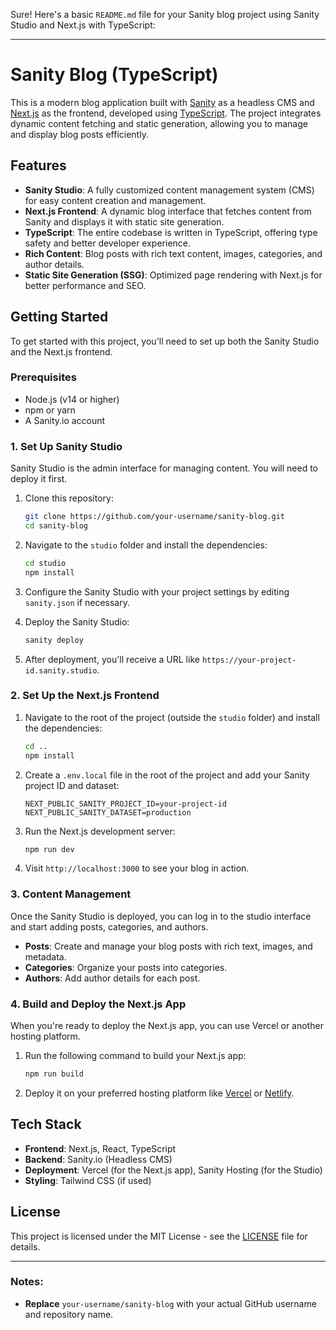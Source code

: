 Sure! Here's a basic `README.md` file for your Sanity blog project using Sanity Studio and Next.js with TypeScript:

---

# Sanity Blog (TypeScript)

This is a modern blog application built with [Sanity](https://www.sanity.io/) as a headless CMS and [Next.js](https://nextjs.org/) as the frontend, developed using [TypeScript](https://www.typescriptlang.org/). The project integrates dynamic content fetching and static generation, allowing you to manage and display blog posts efficiently.

## Features

- **Sanity Studio**: A fully customized content management system (CMS) for easy content creation and management.
- **Next.js Frontend**: A dynamic blog interface that fetches content from Sanity and displays it with static site generation.
- **TypeScript**: The entire codebase is written in TypeScript, offering type safety and better developer experience.
- **Rich Content**: Blog posts with rich text content, images, categories, and author details.
- **Static Site Generation (SSG)**: Optimized page rendering with Next.js for better performance and SEO.

## Getting Started

To get started with this project, you'll need to set up both the Sanity Studio and the Next.js frontend.

### Prerequisites

- Node.js (v14 or higher)
- npm or yarn
- A Sanity.io account

### 1. Set Up Sanity Studio

Sanity Studio is the admin interface for managing content. You will need to deploy it first.

1. Clone this repository:

   ```bash
   git clone https://github.com/your-username/sanity-blog.git
   cd sanity-blog
   ```

2. Navigate to the `studio` folder and install the dependencies:

   ```bash
   cd studio
   npm install
   ```

3. Configure the Sanity Studio with your project settings by editing `sanity.json` if necessary.

4. Deploy the Sanity Studio:

   ```bash
   sanity deploy
   ```

5. After deployment, you'll receive a URL like `https://your-project-id.sanity.studio`.

### 2. Set Up the Next.js Frontend

1. Navigate to the root of the project (outside the `studio` folder) and install the dependencies:

   ```bash
   cd ..
   npm install
   ```

2. Create a `.env.local` file in the root of the project and add your Sanity project ID and dataset:

   ```env
   NEXT_PUBLIC_SANITY_PROJECT_ID=your-project-id
   NEXT_PUBLIC_SANITY_DATASET=production
   ```

3. Run the Next.js development server:

   ```bash
   npm run dev
   ```

4. Visit `http://localhost:3000` to see your blog in action.

### 3. Content Management

Once the Sanity Studio is deployed, you can log in to the studio interface and start adding posts, categories, and authors.

- **Posts**: Create and manage your blog posts with rich text, images, and metadata.
- **Categories**: Organize your posts into categories.
- **Authors**: Add author details for each post.

### 4. Build and Deploy the Next.js App

When you're ready to deploy the Next.js app, you can use Vercel or another hosting platform.

1. Run the following command to build your Next.js app:

   ```bash
   npm run build
   ```

2. Deploy it on your preferred hosting platform like [Vercel](https://vercel.com) or [Netlify](https://www.netlify.com).

## Tech Stack

- **Frontend**: Next.js, React, TypeScript
- **Backend**: Sanity.io (Headless CMS)
- **Deployment**: Vercel (for the Next.js app), Sanity Hosting (for the Studio)
- **Styling**: Tailwind CSS (if used)

## License

This project is licensed under the MIT License - see the [LICENSE](LICENSE) file for details.

---

### Notes:

- **Replace** `your-username/sanity-blog` with your actual GitHub username and repository name.
